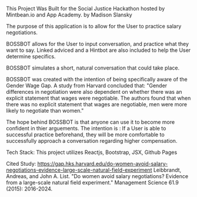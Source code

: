 This Project Was Built for the Social Justice Hackathon hosted by Mintbean.io and App Academy.
by Madison Slansky

The purpose of this application is to allow for the User to practice salary negotiations. 

BOSSBOT allows for the User to input conversation, and practice what they want to say. 
Linked adviced and a Hintbot are also included to help the User determine specifics.

BOSSBOT simulates a short, natural conversation that could take place. 

BOSSBOT was created with the intention of being specifically aware of the Gender Wage Gap. 
A study from Harvard concluded that:
"Gender differences in negotiation were also dependent on whether there was an explicit statement that wages were negotiable. 
The authors found that when there was no explicit statement that wages are negotiable, men were more likely to negotiate 
than women." 

The hope behind BOSSBOT is that anyone can use it to become more confident in thier arguements. 
The intention is : If a User is able to successful practice beforehand, they will be more comfortable to successfully approach a conversation regarding higher compensation.


Tech Stack: This project utilizes Reactjs, Bootstrap, JSX, Github Pages


Cited Study: https://gap.hks.harvard.edu/do-women-avoid-salary-negotiations-evidence-large-scale-natural-field-experiment
Leibbrandt, Andreas, and John A. List. "Do women avoid salary negotiations? Evidence from a large-scale natural field experiment." Management Science 61.9 (2015): 2016-2024.